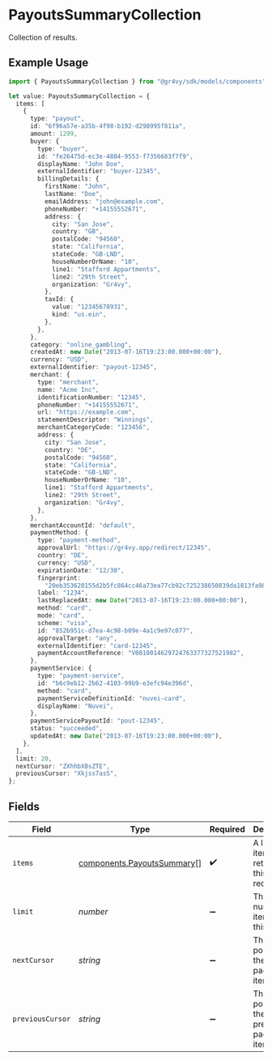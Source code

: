 # PayoutsSummaryCollection

Collection of results.

## Example Usage

```typescript
import { PayoutsSummaryCollection } from "@gr4vy/sdk/models/components";

let value: PayoutsSummaryCollection = {
  items: [
    {
      type: "payout",
      id: "6f96a57e-a35b-4f98-b192-d298995f811a",
      amount: 1299,
      buyer: {
        type: "buyer",
        id: "fe26475d-ec3e-4884-9553-f7356683f7f9",
        displayName: "John Doe",
        externalIdentifier: "buyer-12345",
        billingDetails: {
          firstName: "John",
          lastName: "Doe",
          emailAddress: "john@example.com",
          phoneNumber: "+14155552671",
          address: {
            city: "San Jose",
            country: "GB",
            postalCode: "94560",
            state: "California",
            stateCode: "GB-LND",
            houseNumberOrName: "10",
            line1: "Stafford Appartments",
            line2: "29th Street",
            organization: "Gr4vy",
          },
          taxId: {
            value: "12345678931",
            kind: "us.ein",
          },
        },
      },
      category: "online_gambling",
      createdAt: new Date("2013-07-16T19:23:00.000+00:00"),
      currency: "USD",
      externalIdentifier: "payout-12345",
      merchant: {
        type: "merchant",
        name: "Acme Inc",
        identificationNumber: "12345",
        phoneNumber: "+14155552671",
        url: "https://example.com",
        statementDescriptor: "Winnings",
        merchantCategoryCode: "123456",
        address: {
          city: "San Jose",
          country: "DE",
          postalCode: "94560",
          state: "California",
          stateCode: "GB-LND",
          houseNumberOrName: "10",
          line1: "Stafford Appartments",
          line2: "29th Street",
          organization: "Gr4vy",
        },
      },
      merchantAccountId: "default",
      paymentMethod: {
        type: "payment-method",
        approvalUrl: "https://gr4vy.app/redirect/12345",
        country: "DE",
        currency: "USD",
        expirationDate: "12/30",
        fingerprint:
          "20eb353620155d2b5fc864cc46a73ea77cb92c725238650839da1813fa987a17",
        label: "1234",
        lastReplacedAt: new Date("2013-07-16T19:23:00.000+00:00"),
        method: "card",
        mode: "card",
        scheme: "visa",
        id: "852b951c-d7ea-4c98-b09e-4a1c9e97c077",
        approvalTarget: "any",
        externalIdentifier: "card-12345",
        paymentAccountReference: "V0010014629724763377327521982",
      },
      paymentService: {
        type: "payment-service",
        id: "b6c9eb12-2b62-4103-99b9-e3efc94e396d",
        method: "card",
        paymentServiceDefinitionId: "nuvei-card",
        displayName: "Nuvei",
      },
      paymentServicePayoutId: "pout-12345",
      status: "succeeded",
      updatedAt: new Date("2013-07-16T19:23:00.000+00:00"),
    },
  ],
  limit: 20,
  nextCursor: "ZXhhbXBsZTE",
  previousCursor: "Xkjss7asS",
};
```

## Fields

| Field                                                                    | Type                                                                     | Required                                                                 | Description                                                              | Example                                                                  |
| ------------------------------------------------------------------------ | ------------------------------------------------------------------------ | ------------------------------------------------------------------------ | ------------------------------------------------------------------------ | ------------------------------------------------------------------------ |
| `items`                                                                  | [components.PayoutsSummary](../../models/components/payoutssummary.md)[] | :heavy_check_mark:                                                       | A list of items returned for this request.                               |                                                                          |
| `limit`                                                                  | *number*                                                                 | :heavy_minus_sign:                                                       | The number of items for this page.                                       | 20                                                                       |
| `nextCursor`                                                             | *string*                                                                 | :heavy_minus_sign:                                                       | The cursor pointing at the next page of items.                           | ZXhhbXBsZTE                                                              |
| `previousCursor`                                                         | *string*                                                                 | :heavy_minus_sign:                                                       | The cursor pointing at the previous page of items.                       | Xkjss7asS                                                                |